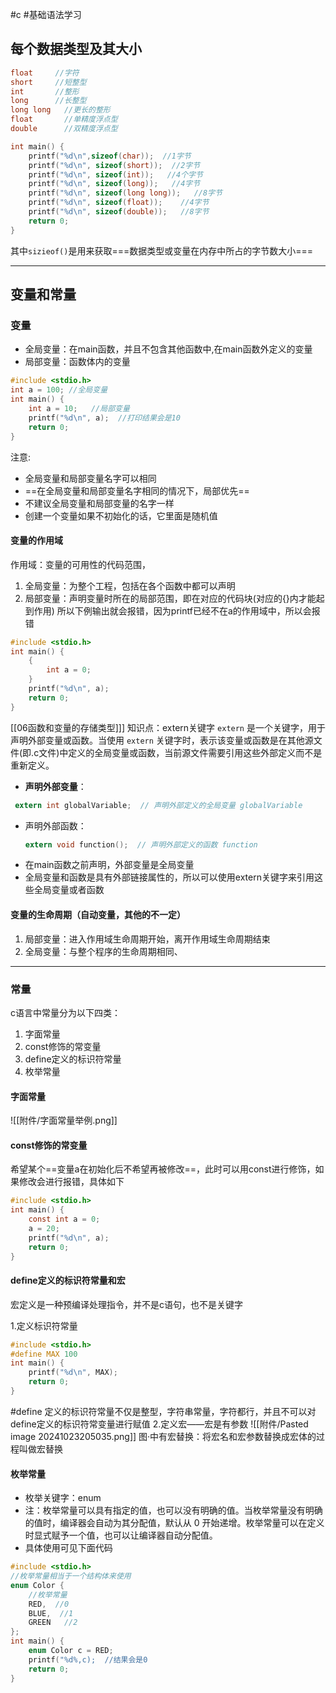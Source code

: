 #c #基础语法学习
##  每个数据类型及其大小
```c
float     //字符
short     //短整型
int       //整形
long      //长整型
long long   //更长的整形
float       //单精度浮点型
double      //双精度浮点型
```   
```c
int main() {
	printf("%d\n",sizeof(char));  //1字节
	printf("%d\n", sizeof(short));  //2字节
	printf("%d\n", sizeof(int));   //4个字节
	printf("%d\n", sizeof(long));   //4字节
	printf("%d\n", sizeof(long long));   //8字节
	printf("%d\n", sizeof(float));    //4字节
	printf("%d\n", sizeof(double));   //8字节
	return 0;
}
```
其中`sizieof()`是用来获取===数据类型或变量在内存中所占的字节数大小===

***
## 变量和常量
### 变量
* 全局变量：在main函数，并且不包含其他函数中,在main函数外定义的变量
* 局部变量：函数体内的变量
```c
#include <stdio.h>
int a = 100; //全局变量
int main() {
	int a = 10;   //局部变量
	printf("%d\n", a);  //打印结果会是10
	return 0;
}
```
注意:
* 全局变量和局部变量名字可以相同
* ==在全局变量和局部变量名字相同的情况下，局部优先==
* 不建议全局变量和局部变量的名字一样
* 创建一个变量如果不初始化的话，它里面是随机值

#### 变量的作用域
作用域：变量的可用性的代码范围，
1. 全局变量：为整个工程，包括在各个函数中都可以声明
2. 局部变量：声明变量时所在的局部范围，即在对应的代码块(对应的{}内才能起到作用)
所以下例输出就会报错，因为printf已经不在a的作用域中，所以会报错
```c
#include <stdio.h>
int main() {
	{
		int a = 0;
	}
	printf("%d\n", a);
	return 0;
}
```

[[06函数和变量的存储类型]]]
知识点：extern关键字
`extern` 是一个关键字，用于声明外部变量或函数。当使用 `extern` 关键字时，表示该变量或函数是在其他源文件(即.c文件)中定义的全局变量或函数，当前源文件需要引用这些外部定义而不是重新定义。
- **声明外部变量**：
 ```c
  extern int globalVariable;  // 声明外部定义的全局变量 globalVariable   
```
 * 声明外部函数：
    ```c
    extern void function();  // 声明外部定义的函数 function
    ```
* 在main函数之前声明，外部变量是全局变量
* 全局变量和函数是具有外部链接属性的，所以可以使用extern关键字来引用这些全局变量或者函数

#### 变量的生命周期（自动变量，其他的不一定）
1. 局部变量：进入作用域生命周期开始，离开作用域生命周期结束
2. 全局变量：与整个程序的生命周期相同、

***

### 常量
c语言中常量分为以下四类：
1. 字面常量
2. const修饰的常变量
3. define定义的标识符常量
4. 枚举常量

#### 字面常量
![[附件/字面常量举例.png]]

#### const修饰的常变量
希望某个==变量a在初始化后不希望再被修改==，此时可以用const进行修饰，如果修改会进行报错，具体如下
```c
#include <stdio.h>
int main() {
	const int a = 0;
	a = 20;
	printf("%d\n", a);
	return 0;
}
```

#### define定义的标识符常量和宏
宏定义是一种预编译处理指令，并不是c语句，也不是关键字

1.定义标识符常量
```c
#include <stdio.h>
#define MAX 100
int main() {
	printf("%d\n", MAX);
	return 0;
}
```
#define 定义的标识符常量不仅是整型，字符串常量，字符都行，并且不可以对define定义的标识符常变量进行赋值
2.定义宏——宏是有参数
![[附件/Pasted image 20241023205035.png]]
图·中有宏替换：将宏名和宏参数替换成宏体的过程叫做宏替换


#### 枚举常量
* 枚举关键字：enum
* 注：枚举常量可以具有指定的值，也可以没有明确的值。当枚举常量没有明确的值时，编译器会自动为其分配值，默认从 0 开始递增。枚举常量可以在定义时显式赋予一个值，也可以让编译器自动分配值。
* 具体使用可见下面代码
```c
#include <stdio.h>
//枚举常量相当于一个结构体来使用
enum Color {
	//枚举常量
	RED,  //0
	BLUE,  //1
	GREEN   //2
};
int main() {
	enum Color c = RED;
	printf("%d%,c);  //结果会是0
	return 0;
}
```